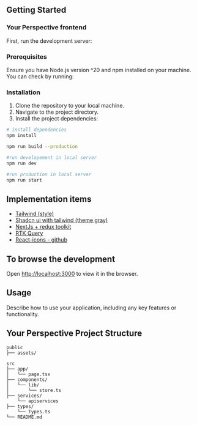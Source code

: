 ## Getting Started

### Your Perspective frontend

First, run the development server:

### Prerequisites

Ensure you have Node.js version ^20 and npm installed on your machine. You can check by running:

### Installation

1. Clone the repository to your local machine.
2. Navigate to the project directory.
3. Install the project dependencies:

```bash
# install dependencies
npm install

npm run build --production

#run developement in local server
npm run dev

#run production in local server
npm run start

```

## Implementation items

- [Tailwind (style)](https://nextjs.org/)
- [Shadcn ui with tailwind (theme gray)](https://ui.shadcn.com/)
- [NextJs + redux toolkit](https://redux-toolkit.js.org/tutorials/typescript)
- [RTK Query](https://redux-toolkit.js.org/)
- [React-icons - github](https://react-icons.github.io/react-icons/search/#q=arrow)

## To browse the development

Open [http://localhost:3000](http://localhost:3000) to view it in the browser.

## Usage

Describe how to use your application, including any key features or functionality.

## Your Perspective Project Structure

```
public
├── assets/

src
├── app/
│   └── page.tsx
├── components/
│   └── lib/
│       └── store.ts
├── services/
    └── apiservices
├── types/
    └── Types.ts
└── README.md

```
